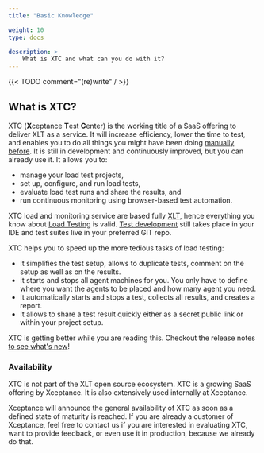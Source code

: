 ```yaml
---
title: "Basic Knowledge"

weight: 10
type: docs

description: >
    What is XTC and what can you do with it?
---
```


{{< TODO comment="(re)write" / >}}

## What is XTC?

XTC (**X**ceptance **T**est **C**enter) is the working title of a SaaS offering to deliver XLT as a service. It will increase efficiency, lower the time to test, and enables you to do all things you might have been doing [manually before](../../load-testing/manual/310-test-execution/). It is still in development and continuously improved, but you can already use it. It allows you to:

* manage your load test projects,
* set up, configure, and run load tests,
* evaluate load test runs and share the results, and
* run continuous monitoring using browser-based test automation.

XTC load and monitoring service are based fully [XLT](../../about-xlt/), hence everything you know about  [Load Testing](../../load-testing/) is valid. [Test development](../../load-testing/manual/060-test-development/) still takes place in your IDE and test suites live in your preferred GIT repo. 

XTC helps you to speed up the more tedious tasks of load testing:

* It simplifies the test setup, allows to duplicate tests, comment on the setup as well as on the results.
* It starts and stops all agent machines for you. You only have to define where you want the agents to be placed and how many agent you need.
* It automatically starts and stops a test, collects all results, and creates a report.
* It allows to share a test result quickly either as a secret public link or within your project setup.

XTC is getting better while you are reading this. Checkout the release notes <a href="https://docs.google.com/document/d/1mxxpDsrll2Uzc-1JWZnq-RDWV9rOYwF1V8lZnIRqs_o/edit#heading=h.pookjp6yrw21" target="_blank">to see what's new</a>!

### Availability
XTC is not part of the XLT open source ecosystem. XTC is a growing SaaS offering by Xceptance. It is also extensively used internally at Xceptance.

Xceptance will announce the general availability of XTC as soon as a defined state of maturity is reached. If you are already a customer of Xceptance, feel free to contact us if you are interested in evaluating XTC, want to provide feedback, or even use it in production, because we already do that.
